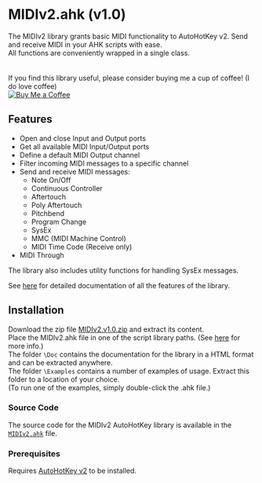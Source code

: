 # MIDIv2.ahk (v1.0)


The MIDIv2 library grants basic MIDI functionality to AutoHotKey v2.
Send and receive MIDI in your AHK scripts with ease.  
All functions are conveniently wrapped in a single class.  
</br></br>
If you find this library useful, please consider buying me a cup of coffee! (I do love coffee)  
[![Buy Me a Coffee](https://img.shields.io/badge/Support-Buy%20Me%20a%20Coffee-yellow?style=flat-square&logo=buy-me-a-coffee)](https://www.buymeacoffee.com/emlib)

## Features

- Open and close Input and Output ports
- Get all available MIDI Input/Output ports
- Define a default MIDI Output channel
- Filter incoming MIDI messages to a specific channel
- Send and receive MIDI messages:
  - Note On/Off
  - Continuous Controller
  - Aftertouch
  - Poly Aftertouch
  - Pitchbend
  - Program Change
  - SysEx
  - MMC (MIDI Machine Control)
  - MIDI Time Code (Receive only)
- MIDI Through
  
The library also includes utility functions for handling SysEx messages.

See [here](docs/index.html) for detailed documentation of all the features of the library.
 
## Installation

Download the zip file [MIDIv2.v1.0.zip](https://github.com/emliberace/MIDIv2.ahk/releases/download/v1.0/MIDIv2.v1.0.zip) and extract its content.  
Place the MIDIv2.ahk file in one of the script library paths. (See [here](https://www.autohotkey.com/docs/v2/Scripts.htm#lib) for more info.)  
The folder `\Doc` contains the documentation for the library in a HTML format and can be extracted anywhere.  
The folder `\Examples` contains a number of examples of usage. Extract this folder to a location of your choice.  
(To run one of the examples, simply double-click the .ahk file.)

### Source Code

The source code for the MIDIv2 AutoHotKey library is available in the [`MIDIv2.ahk`](./MIDIv2.ahk) file.

### Prerequisites
Requires [AutoHotKey v2](https://www.autohotkey.com/) to be installed.
